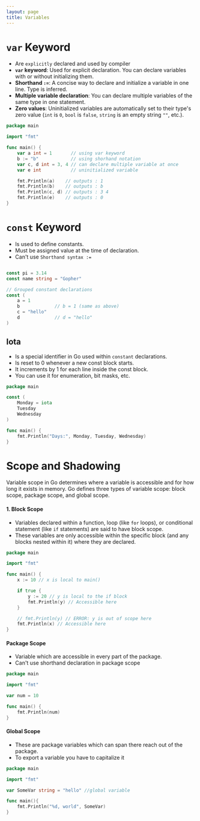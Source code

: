 ```yaml
---
layout: page
title: Variables
---
```


# `var` Keyword

- Are `explicitly` declared and used by compiler
- **`var` keyword**: Used for explicit declaration. You can declare variables with or without initializing them.
- **Shorthand `:=`**: A concise way to declare and initialize a variable in one line. Type is inferred.
- **Multiple variable declaration**: You can declare multiple variables of the same type in one statement.
- **Zero values**: Uninitialized variables are automatically set to their type's zero value (`int` is `0`, `bool` is `false`, `string` is an empty string `""`, etc.).

```go
package main

import "fmt"

func main() {
	var a int = 1       // using var keyword
	b := "b"            // using shorhand notation
	var c, d int = 3, 4 // can declare multiple variable at once
	var e int           // uninitialized variable

	fmt.Println(a)    // outputs : 1
	fmt.Println(b)    // outputs : b
	fmt.Println(c, d) // outputs : 3 4
	fmt.Println(e)    // outputs : 0
}
```

# `const` Keyword

- Is used to define constants.
- Must be assigned value at the time of declaration.
- Can't use `Shorthand syntax :=`

```go

const pi = 3.14
const name string = "Gopher"

// Grouped constant declarations
const (
    a = 1
    b             // b = 1 (same as above)
    c = "hello"
    d             // d = "hello"
)
```

## Iota

- Is a special identifier in Go used within `constant` declarations.
- Is reset to 0 whenever a new const block starts.
- It increments by 1 for each line inside the const block.
- You can use it for enumeration, bit masks, etc.

```go
package main

const (
    Monday = iota
    Tuesday
    Wednesday
)

func main() {
    fmt.Println("Days:", Monday, Tuesday, Wednesday)
}
```

# Scope and Shadowing

Variable scope in Go determines where a variable is accessible and for how long it exists in memory. Go defines three types of variable scope: block scope, package scope, and global scope.

#### 1. Block Scope

- Variables declared within a function, loop (like `for` loops), or conditional statement (like `if` statements) are said to have block scope.
- These variables are only accessible within the specific block (and any blocks nested within it) where they are declared.

```go
package main

import "fmt"

func main() {
    x := 10 // x is local to main()

    if true {
        y := 20 // y is local to the if block
        fmt.Println(y) // Accessible here
    }

    // fmt.Println(y) // ERROR: y is out of scope here
    fmt.Println(x) // Accessible here
}
```

#### Package Scope

- Variable which are accessible in every part of the package.
- Can't use shorthand declaration in package scope

```go
package main

import "fmt"

var num = 10

func main() {
	fmt.Println(num)
}

```

#### Global Scope

- These are package variables which can span there reach out of the package.
- To export a variable you have to capitalize it

```go
package main

import "fmt"

var SomeVar string = "hello" //global variable

func main(){
    fmt.Println("%d, world", SomeVar)
}
```
